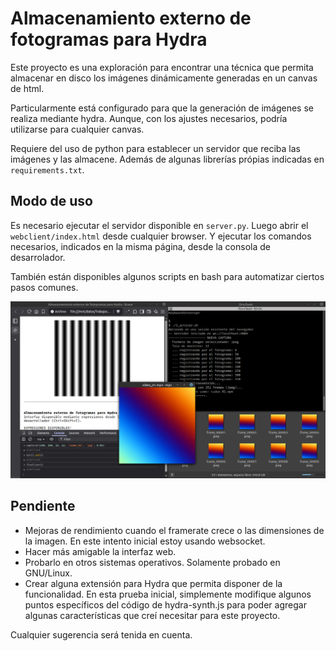 # Almacenamiento externo de fotogramas para Hydra

Este proyecto es una exploración para encontrar una técnica que permita almacenar en disco los imágenes dinámicamente generadas en un canvas de html.

Particularmente está configurado para que la generación de imágenes se realiza mediante hydra. Aunque, con los ajustes necesarios, podría utilizarse para cualquier canvas.

Requiere del uso de python para establecer un servidor que reciba las imágenes y las almacene. Además de algunas librerías própias indicadas en `requirements.txt`.


## Modo de uso

Es necesario ejecutar el servidor disponible en `server.py`. Luego abrir el `webclient/index.html` desde cualquier browser. Y ejecutar los comandos necesarios, indicados en la misma página, desde la consola de desarrolador.

También están disponibles algunos scripts en bash para automatizar ciertos pasos comunes.

![Muestra de uso](./muestra.png)

## Pendiente

+ Mejoras de rendimiento cuando el framerate crece o las dimensiones de la imagen. En este intento inicial estoy usando websocket.
+ Hacer más amigable la interfaz web.
+ Probarlo en otros sistemas operativos. Solamente probado en GNU/Linux.
+ Crear alguna extensión para Hydra que permita disponer de la funcionalidad. En esta prueba inicial, simplemente modifique algunos puntos específicos del código de hydra-synth.js para poder agregar algunas características que creí necesitar para este proyecto.

Cualquier sugerencia será tenida en cuenta.
